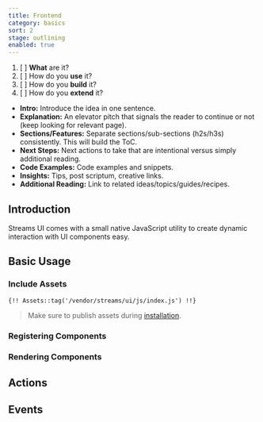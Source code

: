 ```yaml
---
title: Frontend
category: basics
sort: 2
stage: outlining
enabled: true
---
```


1. [ ] **What** are it?
2. [ ] How do you **use** it?
3. [ ] How do you **build** it?
4. [ ] How do you **extend** it?

- **Intro:** Introduce the idea in one sentence.
- **Explanation:** An elevator pitch that signals the reader to continue or not (keep looking for relevant page).
- **Sections/Features:** Separate sections/sub-sections (h2s/h3s) consistently. This will build the ToC.
- **Next Steps:** Next actions to take that are intentional versus simply additional reading.
- **Code Examples:** Code examples and snippets.
- **Insights:** Tips, post scriptum, creative links.
- **Additional Reading:** Link to related ideas/topics/guides/recipes.

## Introduction

Streams UI comes with a small native JavaScript utility to create dynamic interaction with UI components easy.

## Basic Usage

### Include Assets

```blade
{!! Assets::tag('/vendor/streams/ui/js/index.js') !!}
```

> Make sure to publish assets during [installation](installation).

### Registering Components

### Rendering Components

## Actions
## Events
